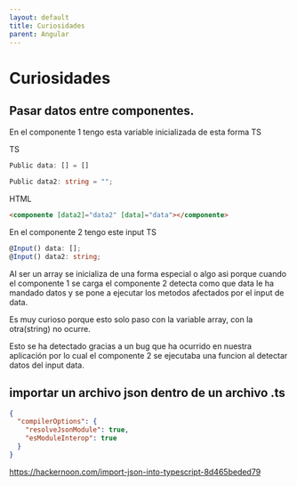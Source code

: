 ```yaml
---
layout: default
title: Curiosidades
parent: Angular
---
```


# Curiosidades

## Pasar datos entre componentes.

En el componente 1 tengo esta variable inicializada de esta forma
TS

TS

```typescript
Public data: [] = []

Public data2: string = "";
```

HTML

```html
<componente [data2]="data2" [data]="data"></componente>
```

En el componente 2 tengo este input
TS

```typescript
@Input() data: [];
@Input() data2: string;
```

Al ser un array se inicializa de una forma especial o algo asi porque cuando el componente 1 se carga el componente 2 detecta como que data le ha mandado datos y se pone a ejecutar los metodos afectados por el input de data.

Es muy curioso porque esto solo paso con la variable array, con la otra(string) no ocurre.

Esto se ha detectado gracias a un bug que ha ocurrido en nuestra aplicación por lo cual el componente 2 se ejecutaba una funcion al detectar datos del input data.

## importar un archivo json dentro de un archivo .ts

```json
{
  "compilerOptions": {
    "resolveJsonModule": true,
    "esModuleInterop": true
  }
}
```

https://hackernoon.com/import-json-into-typescript-8d465beded79
